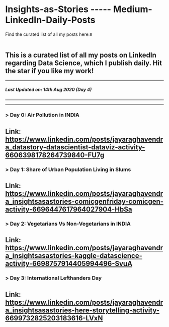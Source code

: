 # Insights-as-Stories ----- Medium-LinkedIn-Daily-Posts

Find the curated list of all my posts here:⬇️

# 
This is a curated list of all my posts on LinkedIn regarding Data Science, which I publish daily. Hit the star if you like my work!
--------------
--------------
##### Last Updated on: 14th Aug 2020 (Day 4)
--------------
--------------
### > Day 0: Air Pollution in INDIA
Link: https://www.linkedin.com/posts/jayaraghavendra_datastory-datascientist-dataviz-activity-6606398178264739840-FU7g
-------
### > Day 1: Share of Urban Population Living in Slums
Link: https://www.linkedin.com/posts/jayaraghavendra_insightsasastories-comicgenfriday-comicgen-activity-6696447617964027904-HbSa
-------
### > Day 2: Vegetarians Vs Non-Vegetarians in INDIA
Link: https://www.linkedin.com/posts/jayaraghavendra_insightsasastories-kaggle-datascience-activity-6698757914405994496-SvuA
-------
### > Day 3: International Lefthanders Day
Link: https://www.linkedin.com/posts/jayaraghavendra_insightsasastories-here-storytelling-activity-6699732825203183616-LVxN
-------
